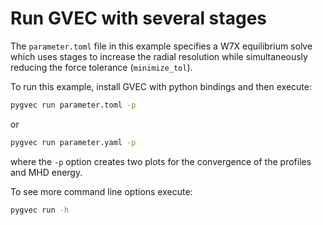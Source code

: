 # Run GVEC with several stages

The `parameter.toml` file in this example specifies a W7X equilibrium solve which uses stages to increase the radial resolution while simultaneously reducing the force tolerance (`minimize_tol`).

To run this example, install GVEC with python bindings and then execute:
```bash
pygvec run parameter.toml -p
```
or
```bash
pygvec run parameter.yaml -p
```
where the `-p` option creates two plots for the convergence of the profiles and MHD energy.

To see more command line options execute:
```bash
pygvec run -h
```
